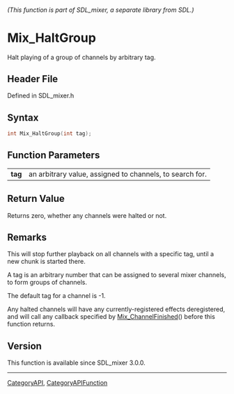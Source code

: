 ###### (This function is part of SDL_mixer, a separate library from SDL.)
# Mix_HaltGroup

Halt playing of a group of channels by arbitrary tag.

## Header File

Defined in SDL_mixer.h

## Syntax

```c
int Mix_HaltGroup(int tag);

```

## Function Parameters

|             |                                                          |
| ----------- | -------------------------------------------------------- |
| **tag**     | an arbitrary value, assigned to channels, to search for. |

## Return Value

Returns zero, whether any channels were halted or not.

## Remarks

This will stop further playback on all channels with a specific tag, until
a new chunk is started there.

A tag is an arbitrary number that can be assigned to several mixer
channels, to form groups of channels.

The default tag for a channel is -1.

Any halted channels will have any currently-registered effects
deregistered, and will call any callback specified by
[Mix_ChannelFinished](Mix_ChannelFinished)() before this function returns.

## Version

This function is available since SDL_mixer 3.0.0.

----
[CategoryAPI](CategoryAPI), [CategoryAPIFunction](CategoryAPIFunction)

